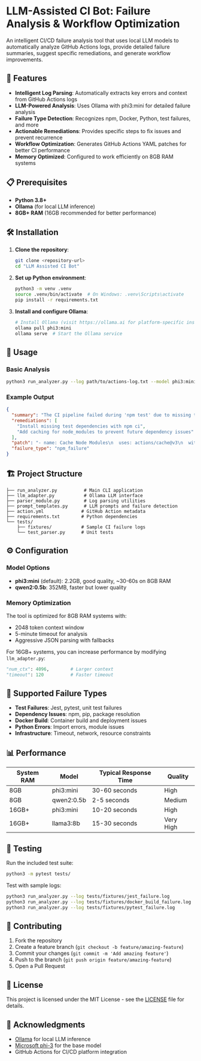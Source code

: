 # LLM-Assisted CI Bot: Failure Analysis & Workflow Optimization

An intelligent CI/CD failure analysis tool that uses local LLM models to automatically analyze GitHub Actions logs, provide detailed failure summaries, suggest specific remediations, and generate workflow improvements.

## 🚀 Features

- **Intelligent Log Parsing**: Automatically extracts key errors and context from GitHub Actions logs
- **LLM-Powered Analysis**: Uses Ollama with phi3:mini for detailed failure analysis
- **Failure Type Detection**: Recognizes npm, Docker, Python, test failures, and more
- **Actionable Remediations**: Provides specific steps to fix issues and prevent recurrence
- **Workflow Optimization**: Generates GitHub Actions YAML patches for better CI performance
- **Memory Optimized**: Configured to work efficiently on 8GB RAM systems

## 📋 Prerequisites

- **Python 3.8+**
- **Ollama** (for local LLM inference)
- **8GB+ RAM** (16GB recommended for better performance)

## 🛠️ Installation

1. **Clone the repository**:
   ```bash
   git clone <repository-url>
   cd "LLM Assisted CI Bot"
   ```

2. **Set up Python environment**:
   ```bash
   python3 -m venv .venv
   source .venv/bin/activate  # On Windows: .venv\Scripts\activate
   pip install -r requirements.txt
   ```

3. **Install and configure Ollama**:
   ```bash
   # Install Ollama (visit https://ollama.ai for platform-specific instructions)
   ollama pull phi3:mini
   ollama serve  # Start the Ollama service
   ```

## 🎯 Usage

### Basic Analysis
```bash
python3 run_analyzer.py --log path/to/actions-log.txt --model phi3:mini
```

### Example Output
```json
{
  "summary": "The CI pipeline failed during 'npm test' due to missing test dependencies",
  "remediations": [
    "Install missing test dependencies with npm ci",
    "Add caching for node_modules to prevent future dependency issues"
  ],
  "patch": "- name: Cache Node Modules\n  uses: actions/cache@v3\n  with:\n    path: ~/.npm\n    key: ${{ runner.os }}-node-${{ hashFiles('**/package-lock.json') }}",
  "failure_type": "npm_failure"
}
```

## 🏗️ Project Structure

```
├── run_analyzer.py          # Main CLI application
├── llm_adapter.py           # Ollama LLM interface
├── parser_module.py         # Log parsing utilities
├── prompt_templates.py      # LLM prompts and failure detection
├── action.yml              # GitHub Action metadata
├── requirements.txt        # Python dependencies
└── tests/
    ├── fixtures/           # Sample CI failure logs
    └── test_parser.py      # Unit tests
```

## ⚙️ Configuration

### Model Options
- **phi3:mini** (default): 2.2GB, good quality, ~30-60s on 8GB RAM
- **qwen2:0.5b**: 352MB, faster but lower quality

### Memory Optimization
The tool is optimized for 8GB RAM systems with:
- 2048 token context window
- 5-minute timeout for analysis
- Aggressive JSON parsing with fallbacks

For 16GB+ systems, you can increase performance by modifying `llm_adapter.py`:
```python
"num_ctx": 4096,        # Larger context
"timeout": 120          # Faster timeout
```

## 🔧 Supported Failure Types

- **Test Failures**: Jest, pytest, unit test failures
- **Dependency Issues**: npm, pip, package resolution
- **Docker Build**: Container build and deployment issues
- **Python Errors**: Import errors, module issues
- **Infrastructure**: Timeout, network, resource constraints

## 📊 Performance

| System RAM | Model | Typical Response Time | Quality |
|------------|-------|----------------------|---------|
| 8GB | phi3:mini | 30-60 seconds | High |
| 8GB | qwen2:0.5b | 2-5 seconds | Medium |
| 16GB+ | phi3:mini | 10-20 seconds | High |
| 16GB+ | llama3:8b | 15-30 seconds | Very High |

## 🧪 Testing

Run the included test suite:
```bash
python3 -m pytest tests/
```

Test with sample logs:
```bash
python3 run_analyzer.py --log tests/fixtures/jest_failure.log
python3 run_analyzer.py --log tests/fixtures/docker_build_failure.log
python3 run_analyzer.py --log tests/fixtures/pytest_failure.log
```

## 🤝 Contributing

1. Fork the repository
2. Create a feature branch (`git checkout -b feature/amazing-feature`)
3. Commit your changes (`git commit -m 'Add amazing feature'`)
4. Push to the branch (`git push origin feature/amazing-feature`)
5. Open a Pull Request

## 📝 License

This project is licensed under the MIT License - see the [LICENSE](LICENSE) file for details.

## 🙏 Acknowledgments

- [Ollama](https://ollama.ai) for local LLM inference
- [Microsoft phi-3](https://huggingface.co/microsoft/Phi-3-mini-4k-instruct) for the base model
- GitHub Actions for CI/CD platform integration
